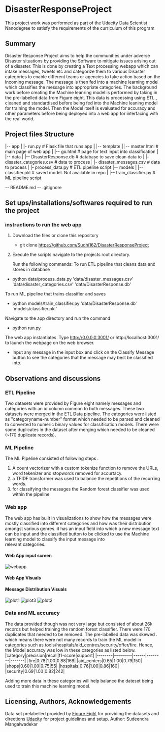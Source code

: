# DisasterResponseProject
This project work was performed as part of the Udacity Data Scientist Nanodegree to satisfy the requirements of the curriculum of this program.

## Summary
Disaster Response Project aims to help the communities under adverse Disaster situations by providing the Software to mitigate issues arising out of a disaster.
This is done by creating a Text processing webapp which can intake messages, tweets etc and categorize them to various Disaster categories to enable different teams or agencies to take action based on the incoming message. The message is then fed into a machine learning model which classifies the message into appropriate categories. 
The background work before creating the Machine leanring model is performed by taking in the pre-labelled data from Figure eight. This data is processing using ETL , cleaned and standardised before being fed into the Machine leaning model for training the model. Then the Model itself is evaluated for accuracy and other parameters before being deployed into a web app for interfacing with the real world.

## Project files Structure

|-- app
|    |- run.py  # Flask file that runs app
|    |-- template
|          |-- master.html  # main page of web app
|          |-- go.html      # page for text input into classification
|    
|-- data
|    |-- DisasterResponse.db     # database to save clean data to
|    |- disaster_categories.csv  # data to process 
|    |- disaster_messages.csv    # data to process
|    |- process_data.py          # ETL pipeline script
|-- models
|    |-- classifier.pkl          # saved model. Not available in repo
|    |-- train_classifier.py     # ML pipeline script

-- README.md
-- .gitignore

## Set ups/installations/softwares required to run the project

 
### instructions to run the web app
1. Download the files or clone this repository
   - git clone https://github.com/Sudhi162/DisasterResponseProject

2. Execute the scripts
   navigate to the projects root directory.
   
   Run the following commands:
To run ETL pipeline that cleans data and stores in database
- python data/process_data.py 'data/disaster_messages.csv' 'data/disaster_categories.csv' 'data/DisasterResponse.db'
  
To run ML pipeline that trains classifier and saves
- python models/train_classifier.py 'data/DisasterResponse.db' 'models/classifier.pkl'  

Navigate to the app directory and run the command
- python run.py
  
The web app instantiates. 
Type http://0.0.0.0:3001/ or http://localhost:3001/ to launch the webpage on the web browser.
- Input any message in the input box and click on the Classify Message button to see the categories that the message may best be classified into.
  
  
## Observations and discussions
  
### ETL Pipeline 
  Two datasets were provided by Figure eight namely messages and categories with an id column common to both messages. These two datasets were merged in the ETL Data pipeline.
  The categories were listed as "categoryname-number" format which needed to be parsed and cleaned to converted to numeric binary values for classification models.
  There were some duplicates in the dataset after merging which needed to be cleaned (~170 duplicate records).
  
### ML Pipeline
  The ML Pipeline consisted of following steps . 
  1. A count vectorizer with a custom tokenize function to remove the URLs, word tekenizer and stopwords removed for accurtacy.
  2. a TFIDF transformer was used to balance the repetitions of the recurring words. 
  3. for classifying the messages the Random forest classifier was used within the pipeline 

### Web app
  The web app has built in visualizations to show how the messages were mostly classified into different categories and how was their distribution amongst various genres. 
  it has an input field into which a new message text can be input and the classified button to be clicked to use the Machine learning model to classify the input message into   
  relevant categories. 
  #### Web App input screen
  ![webapp](https://user-images.githubusercontent.com/52425499/147510134-6eb73556-1c12-4ac5-bf8b-7249d63c5aac.png)
  #### Web App Visuals
  #### Message Distribution Visuals
  ![plot1](https://user-images.githubusercontent.com/52425499/147510230-106f9378-a48d-4eb8-8a10-d315bee29971.png)
  ![plot3](https://user-images.githubusercontent.com/52425499/147510246-28207cc9-0daa-42a5-9443-a13e728f88a4.png)
  ![plot2](https://user-images.githubusercontent.com/52425499/147510256-31e3d929-3298-4ca1-8491-20b839cdcfe4.png)

### Data and ML accuracy
  The data provided though was not very large but consisted of about 26k records but helped training the random forest classifier. There were 170 duplicates that needed to be removed. The pre-labelled data was skewed . which means there were not many records to train the ML model in categories such as tools/hospitals/aid_centres/security/offer/fire.
  Hence, the Model accuracy was low in these categories as listed below.
  |category|precision|recall|f1-score|support|
  |--------|---------|------|--------|-------|
  |fire|0.78|1.00|0.88|168|
  |aid_centers|0.65|1.00|0.79|150|
  |shops|0.60|1.00|0.75|55|
  |hospitals|0.76|1.00|0.86|160|
  |security|0.69|1.00|0.82|242|
  
  Adding more data in these categories will help balance the dateset being used to train this machine learning model.
  
  ## Licensing, Authors, Acknowledgements
  Data set prelabelled provided by [Figure Eight](https://www.figure-eight.com/) for providing the datasets and directions
 [Udacity](https://www.udacity.com/) for project guidelines and setup.
 Author: Sudeendra Mangalwadekar
